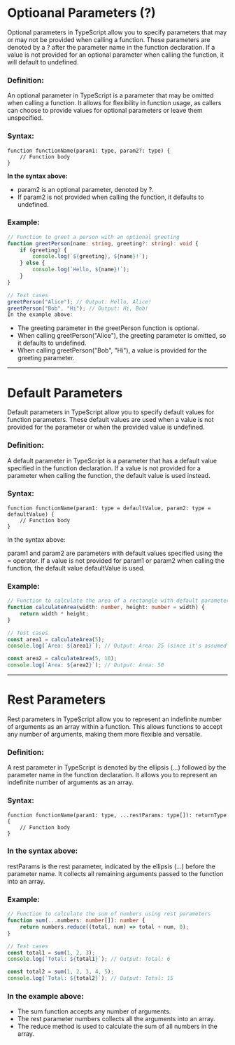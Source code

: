 # Optioanal Parameters (?)
Optional parameters in TypeScript allow you to specify parameters that may or may not be provided when calling a function. These parameters are denoted by a ? after the parameter name in the function declaration. If a value is not provided for an optional parameter when calling the function, it will default to undefined.

<h3>Definition:</h3>
An optional parameter in TypeScript is a parameter that may be omitted when calling a function. It allows for flexibility in function usage, as callers can choose to provide values for optional parameters or leave them unspecified.

<h3>Syntax:</h3>

```
function functionName(param1: type, param2?: type) {
    // Function body
}
```

**In the syntax above:**

- param2 is an optional parameter, denoted by ?.
- If param2 is not provided when calling the function, it defaults to undefined.

<h3>Example:</h3>

```typescript
// Function to greet a person with an optional greeting
function greetPerson(name: string, greeting?: string): void {
    if (greeting) {
        console.log(`${greeting}, ${name}!`);
    } else {
        console.log(`Hello, ${name}!`);
    }
}

// Test cases
greetPerson("Alice"); // Output: Hello, Alice!
greetPerson("Bob", "Hi"); // Output: Hi, Bob!
In the example above:

```

- The greeting parameter in the greetPerson function is optional.
- When calling greetPerson("Alice"), the greeting parameter is omitted, so it defaults to undefined.
- When calling greetPerson("Bob", "Hi"), a value is provided for the greeting parameter.

----------------------------------------------------------------

# Default Parameters
Default parameters in TypeScript allow you to specify default values for function parameters. These default values are used when a value is not provided for the parameter or when the provided value is undefined.

<h3>Definition:</h3>
A default parameter in TypeScript is a parameter that has a default value specified in the function declaration. If a value is not provided for a parameter when calling the function, the default value is used instead.

<h3>Syntax:</h3>

```
function functionName(param1: type = defaultValue, param2: type = defaultValue) {
    // Function body
}
```
In the syntax above:

param1 and param2 are parameters with default values specified using the = operator.
If a value is not provided for param1 or param2 when calling the function, the default value defaultValue is used.
<h3>Example:</h3>

```typescript
// Function to calculate the area of a rectangle with default parameters
function calculateArea(width: number, height: number = width) {
    return width * height;
}

// Test cases
const area1 = calculateArea(5);
console.log(`Area: ${area1}`); // Output: Area: 25 (since it's assumed to be a square)

const area2 = calculateArea(5, 10);
console.log(`Area: ${area2}`); // Output: Area: 50

```

----------------------------------------------------------------

# Rest Parameters
Rest parameters in TypeScript allow you to represent an indefinite number of arguments as an array within a function. This allows functions to accept any number of arguments, making them more flexible and versatile.

<h3>Definition:</h3>
A rest parameter in TypeScript is denoted by the ellipsis (...) followed by the parameter name in the function declaration. It allows you to represent an indefinite number of arguments as an array.

<h3>Syntax:</h3>

```
function functionName(param1: type, ...restParams: type[]): returnType {
    // Function body
}
```
<h3>In the syntax above:</h3>
restParams is the rest parameter, indicated by the ellipsis (...) before the parameter name.
It collects all remaining arguments passed to the function into an array.

<h3>Example:</h3>

```typescript
// Function to calculate the sum of numbers using rest parameters
function sum(...numbers: number[]): number {
    return numbers.reduce((total, num) => total + num, 0);
}

// Test cases
const total1 = sum(1, 2, 3);
console.log(`Total: ${total1}`); // Output: Total: 6

const total2 = sum(1, 2, 3, 4, 5);
console.log(`Total: ${total2}`); // Output: Total: 15
```

<h3>In the example above:</h3>

- The sum function accepts any number of arguments.
- The rest parameter numbers collects all the arguments into an array.
- The reduce method is used to calculate the sum of all numbers in the array.